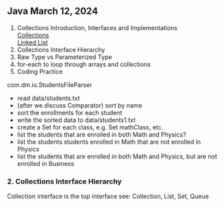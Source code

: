 ## Java March 12, 2024

1. Collections Introduction, Interfaces and Implementations  
[Collections](collections.png)  
[Linked List](linked-list.png)
2. Collections Interface Hierarchy
3. Raw Type vs Parameterized Type
4. for-each to loop through arrays and collections
5. Coding Practice


com.dm.io.StudentsFileParser
 - read data/students.txt
 - (after we discuss Comparator) sort by name
 - sort the enrollments for each student
 - write the sorted data to data/students1.txt
 - create a Set for each class, e.g. Set<Student> mathClass, etc.
 - list the students that are enrolled in both Math and Physics?
 - list the students students enrolled in Math that are not enrolled in Physics
 - list the students that are enrolled in both Math and Physics, but are not enrolled in Business
 
### 2. Collections Interface Hierarchy

Collection interface is the top interface
see: Collection, List, Set, Queue
